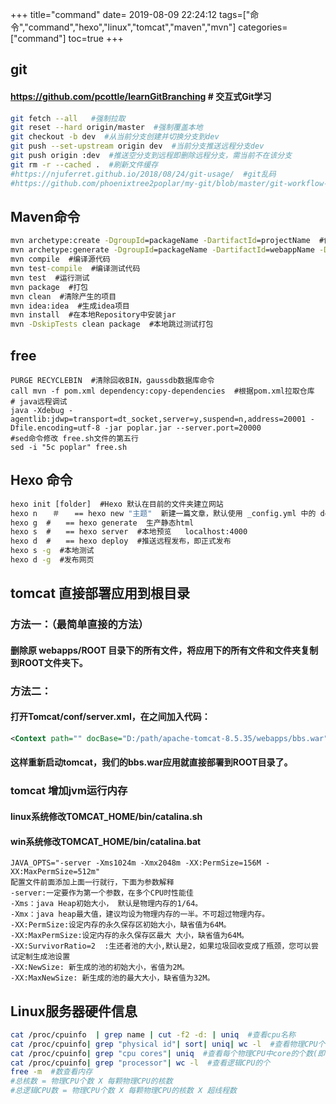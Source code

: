+++
title="command"
date= 2019-08-09 22:24:12
tags=["命令","command","hexo","linux","tomcat","maven","mvn"]
categories=["command"]
toc=true
+++
## git
#### https://github.com/pcottle/learnGitBranching  # 交互式Git学习
```bash
git fetch --all   #强制拉取
git reset --hard origin/master  #强制覆盖本地
git checkout -b dev  #从当前分支创建并切换分支到dev
git push --set-upstream origin dev  #当前分支推送远程分支dev
git push origin :dev  #推送空分支到远程即删除远程分支，需当前不在该分支
git rm -r --cached .  #刷新文件缓存
#https://njuferret.github.io/2018/08/24/git-usage/  #git乱码
#https://github.com/phoenixtree2poplar/my-git/blob/master/git-workflow-tutorial.md  #git工作流
```
## Maven命令
```cmd
mvn archetype:create -DgroupId=packageName -DartifactId=projectName  #创建Maven的普通Java项目
mvn archetype:generate -DgroupId=packageName -DartifactId=webappName -DarchetypeArtifactId=maven-archetype-webapp  #创建Maven的Web项目
mvn compile  #编译源代码
mvn test-compile  #编译测试代码
mvn test  #运行测试
mvn package  #打包
mvn clean  #清除产生的项目
mvn idea:idea  #生成idea项目
mvn install  #在本地Repository中安装jar
mvn -DskipTests clean package  #本地跳过测试打包
```
## free
```
PURGE RECYCLEBIN  #清除回收BIN，gaussdb数据库命令
call mvn -f pom.xml dependency:copy-dependencies  #根据pom.xml拉取仓库
# java远程调试
java -Xdebug -agentlib:jdwp=transport=dt_socket,server=y,suspend=n,address=20001 -Dfile.encoding=utf-8 -jar poplar.jar --server.port=20000
#sed命令修改 free.sh文件的第五行
sed -i "5c poplar" free.sh
```
## Hexo 命令
```cmd
hexo init [folder]  #Hexo 默认在目前的文件夹建立网站
hexo n　　＃　　== hexo new "主题"  新建一篇文章，默认使用 _config.yml 中的 default_layout 参数代替
hexo g  #　　== hexo generate  生产静态html
hexo s  #　　== hexo server  #本地预览   localhost:4000
hexo d  #　　== hexo deploy  #推送远程发布，即正式发布
hexo s -g  #本地测试
hexo d -g  #发布网页
```


## tomcat 直接部署应用到根目录
### 方法一：（最简单直接的方法）
#### 删除原 webapps/ROOT 目录下的所有文件，将应用下的所有文件和文件夹复制到ROOT文件夹下。
### 方法二：
#### 打开Tomcat/conf/server.xml，在<host></host>之间加入代码：
```xml
<Context path="" docBase="D:/path/apache-tomcat-8.5.35/webapps/bbs.war"/>
```
#### 这样重新启动tomcat，我们的bbs.war应用就直接部署到ROOT目录了。
### tomcat 增加jvm运行内存
#### linux系统修改TOMCAT_HOME/bin/catalina.sh
#### win系统修改TOMCAT_HOME/bin/catalina.bat
```
JAVA_OPTS="-server -Xms1024m -Xmx2048m -XX:PermSize=156M -XX:MaxPermSize=512m"
配置文件前面添加上面一行就行，下面为参数解释
-server:一定要作为第一个参数，在多个CPU时性能佳 
-Xms：java Heap初始大小， 默认是物理内存的1/64。
-Xmx：java heap最大值，建议均设为物理内存的一半。不可超过物理内存。 
-XX:PermSize:设定内存的永久保存区初始大小，缺省值为64M。
-XX:MaxPermSize:设定内存的永久保存区最大 大小，缺省值为64M。
-XX:SurvivorRatio=2  :生还者池的大小,默认是2，如果垃圾回收变成了瓶颈，您可以尝试定制生成池设置
-XX:NewSize: 新生成的池的初始大小，省值为2M。
-XX:MaxNewSize: 新生成的池的最大大小，缺省值为32M。
```
## Linux服务器硬件信息
```bash
cat /proc/cpuinfo  | grep name | cut -f2 -d: | uniq  #查看cpu名称
cat /proc/cpuinfo| grep "physical id"| sort| uniq| wc -l  #查看物理CPU个数
cat /proc/cpuinfo| grep "cpu cores"| uniq  #查看每个物理CPU中core的个数(即核数)
cat /proc/cpuinfo| grep "processor"| wc -l  #查看逻辑CPU的个
free -m  #数查看内存 
#总核数 = 物理CPU个数 X 每颗物理CPU的核数 
#总逻辑CPU数 = 物理CPU个数 X 每颗物理CPU的核数 X 超线程数